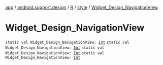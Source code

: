 [app](../../../index.md) / [android.support.design](../../index.md) / [R](../index.md) / [style](index.md) / [Widget_Design_NavigationView](.)

# Widget_Design_NavigationView

`static val Widget_Design_NavigationView: `[`Int`](https://kotlinlang.org/api/latest/jvm/stdlib/kotlin/-int/index.html)
`static val Widget_Design_NavigationView: `[`Int`](https://kotlinlang.org/api/latest/jvm/stdlib/kotlin/-int/index.html)
`static val Widget_Design_NavigationView: `[`Int`](https://kotlinlang.org/api/latest/jvm/stdlib/kotlin/-int/index.html)
`static val Widget_Design_NavigationView: `[`Int`](https://kotlinlang.org/api/latest/jvm/stdlib/kotlin/-int/index.html)